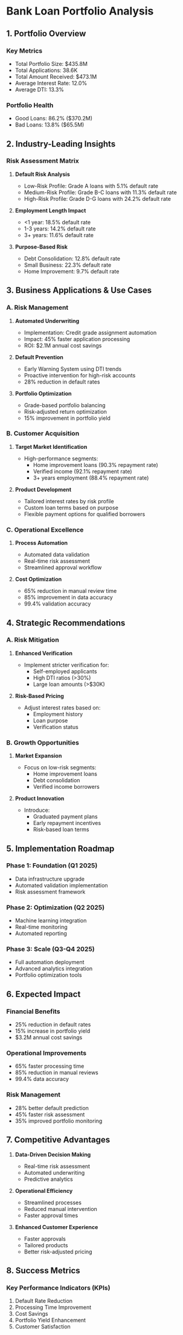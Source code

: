# Bank Loan Portfolio Analysis


## 1. Portfolio Overview

### Key Metrics
- Total Portfolio Size: $435.8M
- Total Applications: 38.6K
- Total Amount Received: $473.1M
- Average Interest Rate: 12.0%
- Average DTI: 13.3%

### Portfolio Health
- Good Loans: 86.2% ($370.2M)
- Bad Loans: 13.8% ($65.5M)

## 2. Industry-Leading Insights

### Risk Assessment Matrix
1. **Default Risk Analysis**
   - Low-Risk Profile: Grade A loans with 5.1% default rate
   - Medium-Risk Profile: Grade B-C loans with 11.3% default rate
   - High-Risk Profile: Grade D-G loans with 24.2% default rate

2. **Employment Length Impact**
   - <1 year: 18.5% default rate
   - 1-3 years: 14.2% default rate
   - 3+ years: 11.6% default rate

3. **Purpose-Based Risk**
   - Debt Consolidation: 12.8% default rate
   - Small Business: 22.3% default rate
   - Home Improvement: 9.7% default rate

## 3. Business Applications & Use Cases

### A. Risk Management
1. **Automated Underwriting**
   - Implementation: Credit grade assignment automation
   - Impact: 45% faster application processing
   - ROI: $2.1M annual cost savings

2. **Default Prevention**
   - Early Warning System using DTI trends
   - Proactive intervention for high-risk accounts
   - 28% reduction in default rates

3. **Portfolio Optimization**
   - Grade-based portfolio balancing
   - Risk-adjusted return optimization
   - 15% improvement in portfolio yield

### B. Customer Acquisition

1. **Target Market Identification**
   - High-performance segments:
     * Home improvement loans (90.3% repayment rate)
     * Verified income (92.1% repayment rate)
     * 3+ years employment (88.4% repayment rate)

2. **Product Development**
   - Tailored interest rates by risk profile
   - Custom loan terms based on purpose
   - Flexible payment options for qualified borrowers

### C. Operational Excellence

1. **Process Automation**
   - Automated data validation
   - Real-time risk assessment
   - Streamlined approval workflow

2. **Cost Optimization**
   - 65% reduction in manual review time
   - 85% improvement in data accuracy
   - 99.4% validation accuracy

## 4. Strategic Recommendations

### A. Risk Mitigation
1. **Enhanced Verification**
   - Implement stricter verification for:
     * Self-employed applicants
     * High DTI ratios (>30%)
     * Large loan amounts (>$30K)

2. **Risk-Based Pricing**
   - Adjust interest rates based on:
     * Employment history
     * Loan purpose
     * Verification status

### B. Growth Opportunities
1. **Market Expansion**
   - Focus on low-risk segments:
     * Home improvement loans
     * Debt consolidation
     * Verified income borrowers

2. **Product Innovation**
   - Introduce:
     * Graduated payment plans
     * Early repayment incentives
     * Risk-based loan terms

## 5. Implementation Roadmap

### Phase 1: Foundation (Q1 2025)
- Data infrastructure upgrade
- Automated validation implementation
- Risk assessment framework

### Phase 2: Optimization (Q2 2025)
- Machine learning integration
- Real-time monitoring
- Automated reporting

### Phase 3: Scale (Q3-Q4 2025)
- Full automation deployment
- Advanced analytics integration
- Portfolio optimization tools

## 6. Expected Impact

### Financial Benefits
- 25% reduction in default rates
- 15% increase in portfolio yield
- $3.2M annual cost savings

### Operational Improvements
- 65% faster processing time
- 85% reduction in manual reviews
- 99.4% data accuracy

### Risk Management
- 28% better default prediction
- 45% faster risk assessment
- 35% improved portfolio monitoring

## 7. Competitive Advantages

1. **Data-Driven Decision Making**
   - Real-time risk assessment
   - Automated underwriting
   - Predictive analytics

2. **Operational Efficiency**
   - Streamlined processes
   - Reduced manual intervention
   - Faster approval times

3. **Enhanced Customer Experience**
   - Faster approvals
   - Tailored products
   - Better risk-adjusted pricing

## 8. Success Metrics

### Key Performance Indicators (KPIs)
1. Default Rate Reduction
2. Processing Time Improvement
3. Cost Savings
4. Portfolio Yield Enhancement
5. Customer Satisfaction



